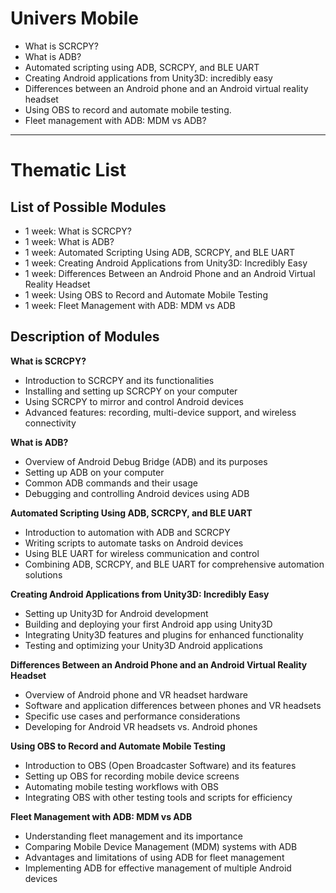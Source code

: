# Univers Mobile

- What is SCRCPY?
- What is ADB?
- Automated scripting using ADB, SCRCPY, and BLE UART
- Creating Android applications from Unity3D: incredibly easy
- Differences between an Android phone and an Android virtual reality headset
- Using OBS to record and automate mobile testing.
- Fleet management with ADB: MDM vs ADB?


-------------


# Thematic List

## List of Possible Modules

- 1 week: What is SCRCPY?
- 1 week: What is ADB?
- 1 week: Automated Scripting Using ADB, SCRCPY, and BLE UART
- 1 week: Creating Android Applications from Unity3D: Incredibly Easy
- 1 week: Differences Between an Android Phone and an Android Virtual Reality Headset
- 1 week: Using OBS to Record and Automate Mobile Testing
- 1 week: Fleet Management with ADB: MDM vs ADB

## Description of Modules

**What is SCRCPY?**
- Introduction to SCRCPY and its functionalities
- Installing and setting up SCRCPY on your computer
- Using SCRCPY to mirror and control Android devices
- Advanced features: recording, multi-device support, and wireless connectivity

**What is ADB?**
- Overview of Android Debug Bridge (ADB) and its purposes
- Setting up ADB on your computer
- Common ADB commands and their usage
- Debugging and controlling Android devices using ADB

**Automated Scripting Using ADB, SCRCPY, and BLE UART**
- Introduction to automation with ADB and SCRCPY
- Writing scripts to automate tasks on Android devices
- Using BLE UART for wireless communication and control
- Combining ADB, SCRCPY, and BLE UART for comprehensive automation solutions

**Creating Android Applications from Unity3D: Incredibly Easy**
- Setting up Unity3D for Android development
- Building and deploying your first Android app using Unity3D
- Integrating Unity3D features and plugins for enhanced functionality
- Testing and optimizing your Unity3D Android applications

**Differences Between an Android Phone and an Android Virtual Reality Headset**
- Overview of Android phone and VR headset hardware
- Software and application differences between phones and VR headsets
- Specific use cases and performance considerations
- Developing for Android VR headsets vs. Android phones

**Using OBS to Record and Automate Mobile Testing**
- Introduction to OBS (Open Broadcaster Software) and its features
- Setting up OBS for recording mobile device screens
- Automating mobile testing workflows with OBS
- Integrating OBS with other testing tools and scripts for efficiency

**Fleet Management with ADB: MDM vs ADB**
- Understanding fleet management and its importance
- Comparing Mobile Device Management (MDM) systems with ADB
- Advantages and limitations of using ADB for fleet management
- Implementing ADB for effective management of multiple Android devices
